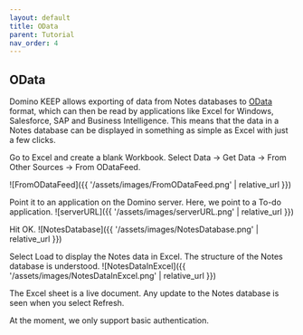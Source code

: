 ```yaml
---
layout: default
title: OData
parent: Tutorial
nav_order: 4
---
```


## OData

Domino KEEP allows exporting of data from Notes databases to [OData](https://www.odata.org) format, which can then be read by applications like Excel for Windows, Salesforce, SAP and Business Intelligence. 
This means that the data in a Notes database can be displayed in something as simple as Excel with just a few clicks.

Go to Excel and create a blank Workbook. Select Data -> Get Data -> From Other Sources -> From ODataFeed.

![FromODataFeed]({{ '/assets/images/FromODataFeed.png' | relative_url }})

Point it to an application on the Domino server. Here, we point to a To-do application.
![serverURL]({{ '/assets/images/serverURL.png' | relative_url }})

Hit OK.
![NotesDatabase]({{ '/assets/images/NotesDatabase.png' | relative_url }})

Select Load to display the Notes data in Excel. The structure of the Notes database is understood.
![NotesDataInExcel]({{ '/assets/images/NotesDataInExcel.png' | relative_url }})

The Excel sheet is a live document. Any update to the Notes database is seen when you select Refresh. 

At the moment, we only support basic authentication.

